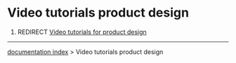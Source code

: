 # Video tutorials product design
1.  REDIRECT [Video tutorials for product design](Video_tutorials_for_product_design.md)

---
[documentation index](../README.md) > Video tutorials product design
